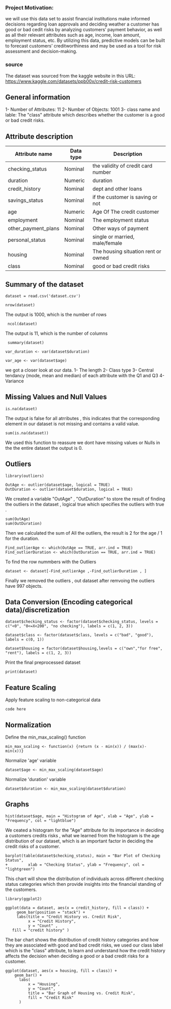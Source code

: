 ### Project Motivation:
we will use this data set to assist financial institutions make informed decisions regarding loan approvals and deciding weather a customer has good or bad cedit risks by analyzing customers’ payment behavior, as well as all their relevant attributes such as age, income, loan amount, employment status, etc. By utilizing this data, predictive models can be built to forecast customers’ creditworthiness and may be used as a tool for risk assessment and decision-making.

### source

The dataset was sourced from the kaggle website in this URL:
https://www.kaggle.com/datasets/ppb00x/credit-risk-customers 

## General information 

1- Number of Attributes: 11
2- Number of Objects: 1001
3- class name and lable:
The "class" attribute which describes whether the customer is a good or bad credit risks.

## Attribute description

| Attribute name    | Data type |            Description             |
|-------------------|-----------|------------------------------------|
|checking_status    |Nominal    |the validity of credit card number  |
|duration           |Numeric    |duration                            |
|credit_history     |Nominal    |dept and other loans                |
|savings_status     |Nominal    |if the customer is saving or not    |
|age                |Numeric    |Age Of The credit customer          |
|employment         |Nominal    |The employment status               |
|other_payment_plans|Nominal |Other ways of payment                  |
|personal_status    |Nominal     |single or married, male/female     |
|housing            |Nominal     |The housing situation rent or owned| 
|class              |Nominal     |good or bad credit risks           |


## Summary of the dataset

```{r}
dataset = read.csv('dataset.csv')
```

```{r}
nrow(dataset) 
```
The output is 1000, which is the number of rows

```{r}
 ncol(dataset)
```
The output is 11, which is the number of columns

```{r}
 summary(dataset)
```
```{r}
var_duration <- var(dataset$duration)
```
```{r}
var_age <- var(dataset$age)
```
we got a closer look at our data.
1- The length 
2- Class type 
3- Central tendancy (mode, mean and median) of each attribute with the Q1 and Q3
4- Variance 

## Missing Values and Null Values

```{r}
is.na(dataset)
```
The output is false for all atrributes , this indicates that the corresponding element in our dataset is not missing and contains a valid value.

```{r}
sum(is.na(dataset))
```
We used this function to reassure we dont have missing values or Nulls in the the entire dataset the output is 0. 

## Outliers

```{r}
library(outliers)
```
```{r}
OutAge <- outlier(dataset$age, logical = TRUE)
OutDuration <- outlier(dataset$duration, logical = TRUE)
```
We created a variable "OutAge" , "OutDuration" to store the result of finding the outliers in the dataset , 
logical true which specifies the outliers with true .

```{r}
sum(OutAge)
sum(OutDuration)
```
Then we calculated the sum of All the outliers, the result is 2 for the age / 1 for the duration. 

```{r}
Find_outlierAge <- which(OutAge == TRUE, arr.ind = TRUE)
Find_outlierDuration <- which(OutDuration == TRUE, arr.ind = TRUE)
```
To find the row nummbers with the Outliers 

```{r}
dataset <- dataset[-Find_outlierAge ,-Find_outlierDuration , ]
```

Finally we removed the outliers , out dataset after remvoing the outliers have 997 objects.
## Data Conversion (Encoding categorical data)/discretization

```{r}
dataset$checking_status <- factor(dataset$checking_status, levels = c("<0", "0<=X<200", "no checking"), labels = c(1, 2, 3))
```
```{r}
dataset$class <- factor(dataset$class, levels = c("bad", "good"), labels = c(0, 1))
```
```{r}
dataset$housing = factor(dataset$housing,levels = c("own","for free", "rent"), labels = c(1, 2, 3))
```
 Print the final preprocessed dataset
```{r}
print(dataset)
```
## Feature Scaling
Apply feature scaling to non-categorical data
```{r}
code here 
```
## Normalization

Define the min_max_scaling() function
```{r}
min_max_scaling <- function(x) {return (x - min(x)) / (max(x)- min(x))}
```

 Normalize 'age' variable
 ```{r}
dataset$age <- min_max_scaling(dataset$age)
```

 Normalize 'duration' variable
 ```{r}
dataset$duration <- min_max_scaling(dataset$duration)
```

## Graphs 

```{r}
hist(dataset$age, main = "Histogram of Age", xlab = "Age", ylab = "Frequency", col = "lightblue")
```
We ceated a histogram for the "Age" attribute for its importance in deciding a customers credits risks 
, what we learned from the histogram is the age distribution of our dataset, which is an important factor in 
deciding the credit risks of a customer. 

```{r}
barplot(table(dataset$checking_status), main = "Bar Plot of Checking Status", 
+         xlab = "Checking Status", ylab = "Frequency", col = "lightgreen")
```
This chart will show the distribution of individuals across different checking status categories which then provide insights into the financial standing of the customers. 

```{r}
library(ggplot2)
```
```{r}
ggplot(data = dataset, aes(x = credit_history, fill = class)) +
     geom_bar(position = "stack") +
     labs(title = "Credit History vs. Credit Risk",
          x = "Credit History",
          y = "Count" ,
   fill = "credit history" )
```
The bar chart shows the distribution of credit history categories and how they are associated with good and bad credit risks, we used our class label which is the "class" attribute, to learn and understand how the credit history 
affects the decision when deciding a good or a bad credit risks for a customer.

```{r}
ggplot(dataset, aes(x = housing, fill = class)) +
    geom_bar() +
      labs(
          x = "Housing",
          y = "Count",
          title = "Bar Graph of Housing vs. Credit Risk",
          fill = "Credit Risk"
      )
```
